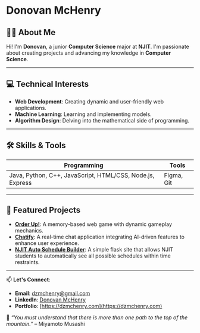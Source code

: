 # Donovan McHenry

## 👋🏽 About Me
Hi! I'm **Donovan**, a junior **Computer Science** major at **NJIT**. I'm passionate about creating projects and advancing my knowledge in **Computer Science**.

---

## 💻 Technical Interests
- **Web Development**: Creating dynamic and user-friendly web applications.
- **Machine Learning**: Learning and implementing models.
- **Algorithm Design**: Delving into the mathematical side of programming.

---

## 🛠️ Skills & Tools
| Programming | Tools          | 
|------------------------|---------------|
| Java, Python, C++, JavaScript, HTML/CSS, Node.js, Express       | Figma, Git | 

---

## 🚀 Featured Projects
- **[Order Up!](https://github.com/donovanmchenry/Order-Up)**: A memory-based web game with dynamic gameplay mechanics.
- **[Chatify](https://github.com/donovanmchenry/Chatify)**: A real-time chat application integrating AI-driven features to enhance user experience.
- **[NJIT Auto Schedule Builder](https://github.com/donovanmchenry/Chatify)**: A simple flask site that allows NJIT students to automatically see all possible schedules within time restraints.

---

📫 **Let's Connect**:  
- **Email**: [dzmchenry@gmail.com](dzmchenry@gmail.com)
- **LinkedIn**: [Donovan McHenry](https://linkedin.com/in/donovanmchenry)  
- **Portfolio**: [https://dzmchenry.com](https://dzmchenry.com)

💭 *“You must understand that there is more than one path to the top of the mountain.”* – Miyamoto Musashi
